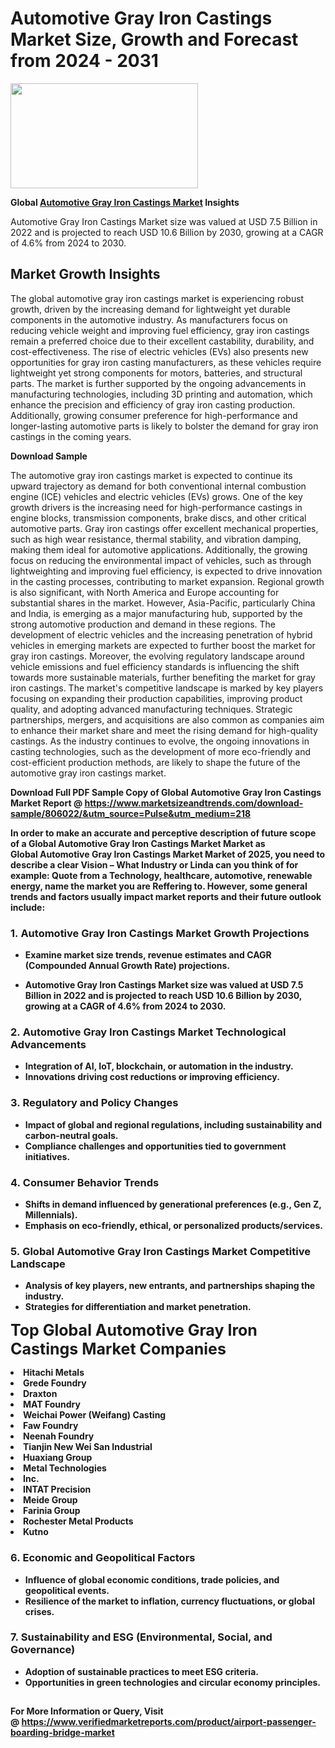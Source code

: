 <H1>Automotive Gray Iron Castings Market Size, Growth and Forecast from 2024 - 2031</H1><img class="aligncenter size-medium wp-image-584254" src="https://thirdeyenews.in/wp-content/uploads/2024/09/Global-Market-Research-300x168.jpeg" alt="" width="300" height="168" /><p><strong>Global&nbsp;<a href="https://www.marketsizeandtrends.com/download-sample/806022/&amp;utm_source=Pulse&amp;utm_medium=218">Automotive Gray Iron Castings Market</a> Insights</strong></p><p>Automotive Gray Iron Castings Market size was valued at USD 7.5 Billion in 2022 and is projected to reach USD 10.6 Billion by 2030, growing at a CAGR of 4.6% from 2024 to 2030.</p><p><h2>Market Growth Insights</h2> <p>The global automotive gray iron castings market is experiencing robust growth, driven by the increasing demand for lightweight yet durable components in the automotive industry. As manufacturers focus on reducing vehicle weight and improving fuel efficiency, gray iron castings remain a preferred choice due to their excellent castability, durability, and cost-effectiveness. The rise of electric vehicles (EVs) also presents new opportunities for gray iron casting manufacturers, as these vehicles require lightweight yet strong components for motors, batteries, and structural parts. The market is further supported by the ongoing advancements in manufacturing technologies, including 3D printing and automation, which enhance the precision and efficiency of gray iron casting production. Additionally, growing consumer preference for high-performance and longer-lasting automotive parts is likely to bolster the demand for gray iron castings in the coming years.</p> <p><strong>Download Sample</strong></p> <p>The automotive gray iron castings market is expected to continue its upward trajectory as demand for both conventional internal combustion engine (ICE) vehicles and electric vehicles (EVs) grows. One of the key growth drivers is the increasing need for high-performance castings in engine blocks, transmission components, brake discs, and other critical automotive parts. Gray iron castings offer excellent mechanical properties, such as high wear resistance, thermal stability, and vibration damping, making them ideal for automotive applications. Additionally, the growing focus on reducing the environmental impact of vehicles, such as through lightweighting and improving fuel efficiency, is expected to drive innovation in the casting processes, contributing to market expansion. Regional growth is also significant, with North America and Europe accounting for substantial shares in the market. However, Asia-Pacific, particularly China and India, is emerging as a major manufacturing hub, supported by the strong automotive production and demand in these regions. The development of electric vehicles and the increasing penetration of hybrid vehicles in emerging markets are expected to further boost the market for gray iron castings. Moreover, the evolving regulatory landscape around vehicle emissions and fuel efficiency standards is influencing the shift towards more sustainable materials, further benefiting the market for gray iron castings. The market's competitive landscape is marked by key players focusing on expanding their production capabilities, improving product quality, and adopting advanced manufacturing techniques. Strategic partnerships, mergers, and acquisitions are also common as companies aim to enhance their market share and meet the rising demand for high-quality castings. As the industry continues to evolve, the ongoing innovations in casting technologies, such as the development of more eco-friendly and cost-efficient production methods, are likely to shape the future of the automotive gray iron castings market.</p> <p><strong></p><p><span class=""><strong>Download Full PDF Sample Copy of Global Automotive Gray Iron Castings Market Report</strong> @ <a href="https://www.marketsizeandtrends.com/download-sample/806022/&amp;utm_source=Pulse&amp;utm_medium=218" target="_blank">https://www.marketsizeandtrends.com/download-sample/806022/&amp;utm_source=Pulse&amp;utm_medium=218</a></span></p><p>In order to make an accurate and perceptive description of future scope of a Global&nbsp;Automotive Gray Iron Castings Market Market as Global&nbsp;Automotive Gray Iron Castings Market Market of 2025, you need to describe a clear Vision &ndash; What Industry or Linda can you think of for example: Quote from a Technology, healthcare, automotive, renewable energy, name the market you are Reffering to. However, some general trends and factors usually impact market reports and their future outlook include:</p><h3>1.&nbsp;<strong>Automotive Gray Iron Castings Market Growth Projections</strong></h3><ul><li>Examine market size trends, revenue estimates and CAGR (Compounded Annual Growth Rate) projections.</li><li><p>Automotive Gray Iron Castings Market size was valued at USD 7.5 Billion in 2022 and is projected to reach USD 10.6 Billion by 2030, growing at a CAGR of 4.6% from 2024 to 2030.</p></li></ul><h3>2.&nbsp;<strong>Automotive Gray Iron Castings Market Technological Advancements</strong></h3><ul><li>Integration of AI, IoT, blockchain, or automation in the industry.</li><li>Innovations driving cost reductions or improving efficiency.</li></ul><h3>3.&nbsp;<strong>Regulatory and Policy Changes</strong></h3><ul><li>Impact of global and regional regulations, including sustainability and carbon-neutral goals.</li><li>Compliance challenges and opportunities tied to government initiatives.</li></ul><h3>4.&nbsp;<strong>Consumer Behavior Trends</strong></h3><ul><li>Shifts in demand influenced by generational preferences (e.g., Gen Z, Millennials).</li><li>Emphasis on eco-friendly, ethical, or personalized products/services.</li></ul><h3>5.&nbsp;<strong>Global Automotive Gray Iron Castings Market Competitive Landscape</strong></h3><ul><li>Analysis of key players, new entrants, and partnerships shaping the industry.</li><li>Strategies for differentiation and market penetration.</li></ul><p data-pm-slice="1 1 []"><span style="color: inherit; font-family: inherit; font-size: 25px;">Top Global Automotive Gray Iron Castings Market Companies</span></p><div class="" data-test-id=""><p><li>Hitachi Metals</li><li> Grede Foundry</li><li> Draxton</li><li> MAT Foundry</li><li> Weichai Power (Weifang) Casting</li><li> Faw Foundry</li><li> Neenah Foundry</li><li> Tianjin New Wei San Industrial</li><li> Huaxiang Group</li><li> Metal Technologies</li><li> Inc.</li><li> INTAT Precision</li><li> Meide Group</li><li> Farinia Group</li><li> Rochester Metal Products</li><li> Kutno</li></p></div><h3>6.&nbsp;<strong>Economic and Geopolitical Factors</strong></h3><ul><li>Influence of global economic conditions, trade policies, and geopolitical events.</li><li>Resilience of the market to inflation, currency fluctuations, or global crises.</li></ul><h3>7.&nbsp;<strong>Sustainability and ESG (Environmental, Social, and Governance)</strong></h3><ul><li>Adoption of sustainable practices to meet ESG criteria.</li><li>Opportunities in green technologies and circular economy principles.</li></ul><h2><strong style="font-size: 14px;">For More Information or Query, Visit @&nbsp;</strong><a style="background-color: #ffffff; font-size: 14px;" href="https://www.marketsizeandtrends.com/report/automotive-gray-iron-castings-market/" target="_blank">https://www.verifiedmarketreports.com/product/airport-passenger-boarding-bridge-market</a></h2>

